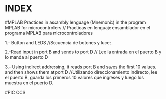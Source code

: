# INDEX
#MPLAB
Practices in assambly lenguage (Mnemonic) in the program MPLAB for microcontrollers // Practicas en lenguaje ensamblador en el programa MPLAB para microcontroladores

1.- Button and LEDS //Secuencia de botones y luces.  

2.-Read input in port B and sends to port D // Lee la entrada en el puerto B y lo manda al puerto D

3.- Using indirect addressing, it reads port B and saves the first 10 values. and then shows them at port D //Utilizando direccionamiento indirecto, lee el puerto B, guarda los primeros 10 valores que ingreses y luego los muestra en el puerto D.


#PIC CCS

